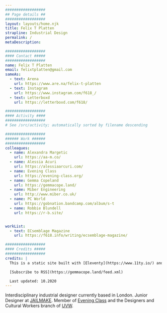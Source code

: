 ```yaml
---
##################
## Page details ##
##################
layout: layouts/home.njk
title: Felix T Platten
strapline: Industrial Design
permalink: /
metaDescription:

##################
#### Contact #####
##################
name: Felix T Platten
email: felixtplatten@gmail.com
sameAs:
  - text: Arena
    url: https://www.are.na/felix-t-platten
  - text: Instagram
    url: https://www.instagram.com/f618_/
  - text: Letterboxd
    url: https://letterboxd.com/f618/

##################
#### Activity ####
##################
# See /src/activity; automatically sorted by filename descending

##################
###### Work ######
##################
colleagues:
  - name: Alexandra Margetic
    url: https://aa-m.co/
  - name: Alessia Acuri 
    url: https://alessiaarcuri.com/
  - name: Evening Class
    url: https://evening-class.org/
  - name: Gemma Copeland
    url: https://gemmacope.land/
  - name: Miber Engineering
    url: http://www.miber.co.uk/
  - name: PC World
    url: https://gobnation.bandcamp.com/album/s-t
  - name: Robbie Blundell
    url: https://r-b.site/


workList:
  - text: ECsemblage Magazine
    url: https://f618.info/writing/ecsemblage-magazine/

##################
#### Credits #####
##################
credits: |
  This is a static site built with [Eleventy](https://www.11ty.io/) and [Arena](https://www.are.na/) by Piper Haywood. If you’re interested, you can check out the [Github repo](https://github.com/GemCopeland/personal-website). Your data isn’t collected when using this site.

  [Subscribe to RSS](https://gemmacope.land/feed.xml)

  Last updated: 10.2020
---
```


Interdisciplinary industrial designer currently based in London. Junior Designer at [JAILMAKE](https://jailmake.com). Member of [Evening Class](https://evening-class.org) and the Designers and Cultural Workers branch of [UVW](https://twitter.com/UVW_DCW).

